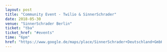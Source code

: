 ```yaml
---
layout: post
title: "Community Event - Twilio & SinnerSchrader"
date: 2018-05-30
venue: "SinnerSchrader Berlin"
ticket: "tba"
ticket_href: "#events"
time: "6pm"
href: "https://www.google.de/maps/place/SinnerSchrader+Deutschland+GmbH/@52.5078063,13.4670452,17z/data=!3m1!4b1!4m5!3m4!1s0x47a84ef6b02a8bd9:0x9c2fdbeebd4cb374!8m2!3d52.5078031!4d13.4692339"
---
```

